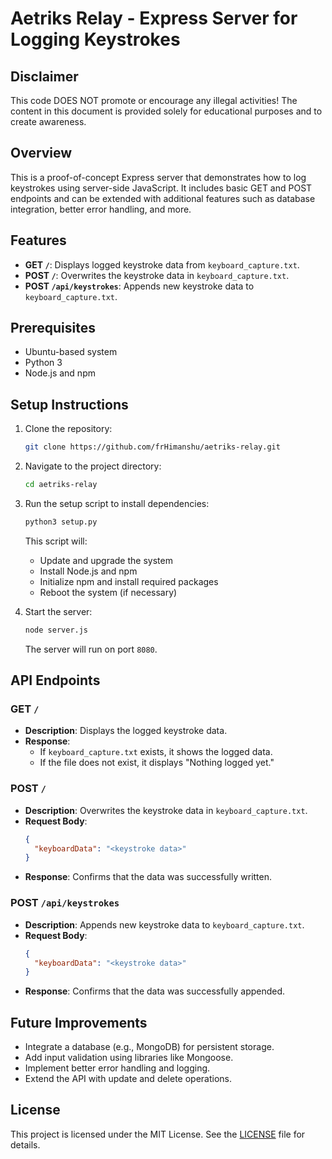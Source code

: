 # Aetriks Relay - Express Server for Logging Keystrokes

## Disclaimer

This code DOES NOT promote or encourage any illegal activities! The content in this document is provided solely for educational purposes and to create awareness.

## Overview

This is a proof-of-concept Express server that demonstrates how to log keystrokes using server-side JavaScript. It includes basic GET and POST endpoints and can be extended with additional features such as database integration, better error handling, and more.

## Features

- **GET `/`**: Displays logged keystroke data from `keyboard_capture.txt`.
- **POST `/`**: Overwrites the keystroke data in `keyboard_capture.txt`.
- **POST `/api/keystrokes`**: Appends new keystroke data to `keyboard_capture.txt`.

## Prerequisites

- Ubuntu-based system
- Python 3
- Node.js and npm

## Setup Instructions

1. Clone the repository:
   ```bash
   git clone https://github.com/frHimanshu/aetriks-relay.git
   ```
2. Navigate to the project directory:
   ```bash
   cd aetriks-relay
   ```
3. Run the setup script to install dependencies:
   ```bash
   python3 setup.py
   ```
   This script will:
   - Update and upgrade the system
   - Install Node.js and npm
   - Initialize npm and install required packages
   - Reboot the system (if necessary)

4. Start the server:
   ```bash
   node server.js
   ```
   The server will run on port `8080`.

## API Endpoints

### GET `/`

- **Description**: Displays the logged keystroke data.
- **Response**:
  - If `keyboard_capture.txt` exists, it shows the logged data.
  - If the file does not exist, it displays "Nothing logged yet."

### POST `/`

- **Description**: Overwrites the keystroke data in `keyboard_capture.txt`.
- **Request Body**:
  ```json
  {
    "keyboardData": "<keystroke data>"
  }
  ```
- **Response**: Confirms that the data was successfully written.

### POST `/api/keystrokes`

- **Description**: Appends new keystroke data to `keyboard_capture.txt`.
- **Request Body**:
  ```json
  {
    "keyboardData": "<keystroke data>"
  }
  ```
- **Response**: Confirms that the data was successfully appended.

## Future Improvements

- Integrate a database (e.g., MongoDB) for persistent storage.
- Add input validation using libraries like Mongoose.
- Implement better error handling and logging.
- Extend the API with update and delete operations.

## License

This project is licensed under the MIT License. See the [LICENSE](./LICENSE) file for details.
